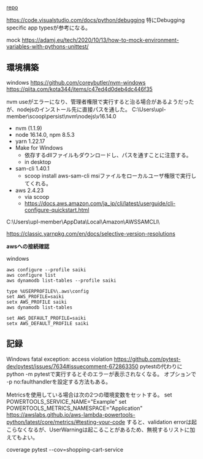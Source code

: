 #
[repo](https://github.com/aws-samples/aws-serverless-shopping-cart)

https://code.visualstudio.com/docs/python/debugging
特にDebugging specific app typesが参考になる。

mock
https://adamj.eu/tech/2020/10/13/how-to-mock-environment-variables-with-pythons-unittest/

## 環境構築
windows
https://github.com/coreybutler/nvm-windows
https://qiita.com/kota344/items/c47ed4d0deb4dc446f35

nvm useがエラーになり、管理者権限で実行すると治る場合があるようだったが、nodejsのインストール先に直接パスを通した。
C:\Users\upl-member\scoop\persist\nvm\nodejs\v16.14.0

- nvm (1.1.9)
- node 16.14.0, npm 8.5.3
- yarn 1.22.17
- Make for Windows
  - 依存するdllファイルもダウンロードし、パスを通すことに注意する。
  - in desktop
- sam-cli 1.40.1
  - scoop install aws-sam-cli msiファイルをローカルユーザ権限で実行してくれる。
- aws 2.4.23
  - via scoop
  - https://docs.aws.amazon.com/ja_jp/cli/latest/userguide/cli-configure-quickstart.html

C:\Users\upl-member\AppData\Local\Amazon\AWSSAMCLI\

https://classic.yarnpkg.com/en/docs/selective-version-resolutions

**awsへの接続確認**

windows

```:cmd
aws configure --profile saiki
aws configure list
aws dynamodb list-tables --profile saiki

type %USERPROFILE%\.aws\config
set AWS_PROFILE=saiki
setx AWS_PROFILE saiki
aws dynamodb list-tables

set AWS_DEFAULT_PROFILE=saiki
setx AWS_DEFAULT_PROFILE saiki
```

## 記録
Windows fatal exception: access violation
https://github.com/pytest-dev/pytest/issues/7634#issuecomment-672863350
pytestの代わりにpython -m pytestで実行するとそのエラーが表示されなくなる。
オプションで -p no:faulthandlerを設定する方法もある。

Metricsを使用している場合は次の2つの環境変数をセットする。
set POWERTOOLS_SERVICE_NAME="Example"
set POWERTOOLS_METRICS_NAMESPACE="Application"
https://awslabs.github.io/aws-lambda-powertools-python/latest/core/metrics/#testing-your-code
すると、validation errorは起こらなくなるが、UserWarningは起こることがあるため、無視するリストに加えてもよい。

coverage
pytest --cov=shopping-cart-service
